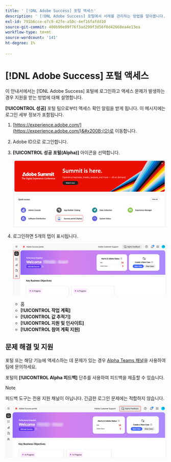 ```yaml
---
title: ' [!DNL Adobe Success] 포털 액세스'
description: ' [!DNL Adobe Success] 포털에서 사례를 관리하는 방법을 알아봅니다.'
exl-id: 791b6cce-e7c9-42fe-a50c-4ef16fafdd10
source-git-commit: 400b90e09f76f3ad299f3d56f0d42668ea4e13ea
workflow-type: tm+mt
source-wordcount: '141'
ht-degree: 1%

---
```


# [!DNL Adobe Success] 포털 액세스

이 안내서에서는 [!DNL Adobe Success] 포털에 로그인하고 액세스 문제가 발생하는 경우 지원을 받는 방법에 대해 설명합니다.

**[!UICONTROL 성공]** 포털 팀으로부터 액세스 확인 알림을 받게 됩니다. 이 메시지에는 로그인 세부 정보가 포함됩니다.

1. [https://experience.adobe.com/](https://experience.adobe.com/)&#x200B;(으)로 이동합니다.
1. Adobe ID으로 로그인합니다.
1. **[!UICONTROL 성공 포털(Alpha)]** 아이콘을 선택합니다.

   ![alpha-success-portal-alpha](assets/alpha-success-portal-alpha.png)



1. 로그인하면 5개의 탭이 표시됩니다.

   ![adobe-success-portal-tab](assets/adobe-success-portal-tabs.png)


   * 홈
   * **[!UICONTROL 작업 계획]**
   * **[!UICONTROL 값 추적기]**
   * **[!UICONTROL 지원 및 인사이트]**
   * **[!UICONTROL 참여 계획 지원]**

## 문제 해결 및 지원

포털 또는 해당 기능에 액세스하는 데 문제가 있는 경우 [Alpha Teams 채널](https://teams.microsoft.com/l/channel/19:h-GcuAZs9uF05rervqTdx2U27ohYINuRUIfbMte9B-U1@thread.tacv2/General?groupId=02b87789-3475-47e4-94c1-0981f63ae89f&tenantId=fa7b1b5a-7b34-4387-94ae-d2c178decee1)을 사용하여 팀에 문의하세요.   

포털의 **[!UICONTROL Alpha 피드백]** 단추를 사용하여 피드백을 제출할 수 있습니다.

>[!NOTE]
>
>피드백 도구는 전용 지원 채널이 아닙니다. 긴급한 로그인 문제에는 적합하지 않습니다.

![adobe-success-portal-home](assets/adobe-success-portal-home.png)
